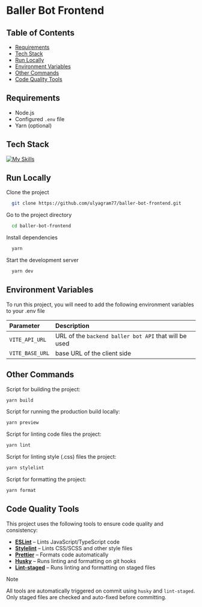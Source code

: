 # Baller Bot Frontend

## Table of Contents

- [Requirements](#requirements)
- [Tech Stack](#tech-stack)
- [Run Locally](#run-locally)
- [Environment Variables](#environment-variables)
- [Other Commands](#other-commands)
- [Code Quality Tools](#code-quality-tools)

## Requirements

- Node.js
- Configured `.env` file
- Yarn (optional)

## Tech Stack

[![My Skills](https://skillicons.dev/icons?i=ts,react,tailwind,vite&theme=dark)](https://skillicons.dev)

## Run Locally

Clone the project

```bash
  git clone https://github.com/ulyagram77/baller-bot-frontend.git
```

Go to the project directory

```bash
  cd baller-bot-frontend
```

Install dependencies

```bash
  yarn
```

Start the development server

```bash
  yarn dev
```

## Environment Variables

To run this project, you will need to add the following environment variables to your .env file

| Parameter       | Description                                           |
| :-------------- | :---------------------------------------------------- |
| `VITE_API_URL`  | URL of the `backend baller bot API` that will be used |
| `VITE_BASE_URL` | base URL of the client side                           |

## Other Commands

Script for building the project:

```bash
yarn build
```

Script for running the production build locally:

```bash
yarn preview
```

Script for linting code files the project:

```bash
yarn lint
```

Script for linting style (.css) files the project:

```bash
yarn stylelint
```

Script for formatting the project:

```bash
yarn format
```

## Code Quality Tools

This project uses the following tools to ensure code quality and consistency:

- **[ESLint](https://eslint.org/)** – Lints JavaScript/TypeScript code
- **[Stylelint](https://stylelint.io/)** – Lints CSS/SCSS and other style files
- **[Prettier](https://prettier.io/)** – Formats code automatically
- **[Husky](https://typicode.github.io/husky/)** – Runs linting and formatting on git hooks
- **[Lint-staged](https://github.com/okonet/lint-staged)** – Runs linting and formatting on staged files

> [!NOTE]
> All tools are automatically triggered on commit using `husky` and `lint-staged`.  
> Only staged files are checked and auto-fixed before committing.
